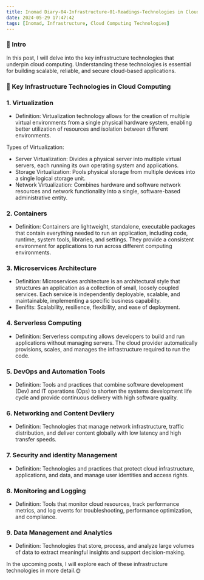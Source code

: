 ```yaml
---
title: Inomad Diary-04-Infrastructure-01-Readings-Technologies in Cloud Computing
date: 2024-05-29 17:47:42
tags: [Inomad, Infrastructure, Cloud Computing Technologies]
---
```


### **🔎 Intro**

In this post, I will delve into the key infrastructure technologies that underpin cloud computing. Understanding these technologies is essential for building scalable, reliable, and secure cloud-based applications.

<!-- more -->

### **🔧 Key Infrastructure Technologies in Cloud Computing**

### 1. Virtualization

- Definition: Virtualization technology allows for the creation of multiple virtual environments from a single physical hardware system, enabling better utilization of resources and isolation between different environments.

Types of Virtualization:

- Server Virtualization: Divides a physical server into multiple virtual servers, each running its own operating system and applications.
- Storage Virtualization: Pools physical storage from multiple devices into a single logical storage unit.
- Network Virtualization: Combines hardware and software network resources and network functionality into a single, software-based administrative entity.

### 2. Containers

- Definition: Containers are lightweight, standalone, executable packages that contain everything needed to run an application, including code, runtime, system tools, libraries, and settings. They provide a consistent environment for applications to run across different computing environments.

### 3. Microservices Architecture

- Definition: Microservices architecture is an architectural style that structures an application as a collection of small, loosely coupled services. Each service is independently deployable, scalable, and maintainable, implementing a specific business capability.
- Benifits: Scalability, resilience, flexibility, and ease of deployment.

### 4. Serverless Computing

- Definition: Serverless computing allows developers to build and run applications without managing servers. The cloud provider automatically provisions, scales, and manages the infrastructure required to run the code.

### 5. DevOps and Automation Tools

- Definition: Tools and practices that combine software development (Dev) and IT operations (Ops) to shorten the systems development life cycle and provide continuous delivery with high software quality.

### 6. Networking and Content Devliery

- Definition: Technologies that manage network infrastructure, traffic distribution, and deliver content globally with low latency and high transfer speeds.

### 7. Security and identity Management

- Definition: Technologies and practices that protect cloud infrastructure, applications, and data, and manage user identities and access rights.

### 8. Monitoring and Logging

- Definition: Tools that monitor cloud resources, track performance metrics, and log events for troubleshooting, performance optimization, and compliance.

### 9. Data Management and Analytics

- Definition: Technologies that store, process, and analyze large volumes of data to extract meaningful insights and support decision-making.

In the upcoming posts, I will explore each of these infrastructure technologies in more detail.🌞
